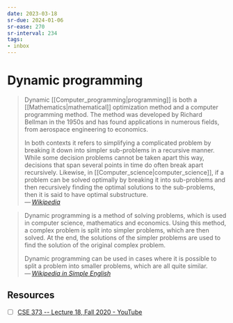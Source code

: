 ```yaml
---
date: 2023-03-18
sr-due: 2024-01-06
sr-ease: 270
sr-interval: 234
tags:
- inbox
---
```


# Dynamic programming

> Dynamic [[Computer_programming|programming]] is both a
> [[Mathematics|mathematical]] optimization method and a computer programming
> method. The method was developed by Richard Bellman in the 1950s and has found
> applications in numerous fields, from aerospace engineering to economics.
>
> In both contexts it refers to simplifying a complicated problem by breaking it
> down into simpler sub-problems in a recursive manner. While some decision
> problems cannot be taken apart this way, decisions that span several points in
> time do often break apart recursively. Likewise, in
> [[Computer_science|computer_science]], if a problem can be solved optimally by
> breaking it into sub-problems and then recursively finding the optimal
> solutions to the sub-problems, then it is said to have optimal substructure.\
> — <cite>[Wikipedia](https://en.wikipedia.org/wiki/Dynamic_programming)</cite>

> Dynamic programming is a method of solving problems, which is used in computer
> science, mathematics and economics. Using this method, a complex problem is
> split into simpler problems, which are then solved. At the end, the solutions
> of the simpler problems are used to find the solution of the original complex
> problem.
>
> Dynamic programming can be used in cases where it is possible to split a
> problem into smaller problems, which are all quite similar.\
> — <cite>[Wikipedia in Simple English](https://simple.wikipedia.org/wiki/Dynamic_programming)</cite>


## Resources

- [ ] [CSE 373 -- Lecture 18, Fall 2020 - YouTube](https://www.youtube.com/watch?v=wAA0AMfcJHQ)
